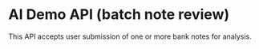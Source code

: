 # AI Demo API (batch note review)
This API accepts user submission of one or more bank notes for analysis.